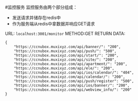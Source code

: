 #监控服务
监控服务由两个部分组成：
+ 发送请求并储存在redis中
+ 作为服务端从redis中拿数据并响应GET请求

URL: `localhost:3001/monitor`
METHOD:GET
RETURN DATA:

```
{
    "https://ccnubox.muxixyz.com/api/banner/": "200",
    "https://ccnubox.muxixyz.com/api/push/": "500",
    "https://ccnubox.muxixyz.com/api/start/": "200",
    "https://ccnubox.muxixyz.com/api/site/": "200",
    "https://ccnubox.muxixyz.com/api/apartment/": "200",
    "https://ccnubox.muxixyz.com/api/ele/": "200",
    "https://ccnubox.muxixyz.com/api/ios/calendar/": "404",
    "https://ccnubox.muxixyz.com/api/calendar/": "200",
    "https://ccnubox.muxixyz.com/api/push/register": "500",
    "https://ccnubox.muxixyz.com/api/ios/banner/": "200",
    "https://ccnubox.muxixyz.com/api/webview_info/": "200"
}

```
